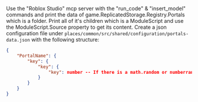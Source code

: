 Use the "Roblox Studio" mcp server with the "run_code" & "insert_model" commands and print the data of game.ReplicatedStorage.Registry.Portals which is a folder. Print all of it's children which is a ModuleScript and use the ModuleScript.Source property to get its content.
Create a json configuration file under `places/common/src/shared/configuration/portals-data.json` with the following structure:

```json
{
	"PortalName": {
		"key": {
			"key": {
				"key": number -- If there is a math.random or numberrange.new value, structure it as a way to indicate the range
			}
		}
	}
}
```
